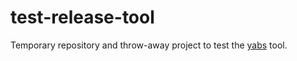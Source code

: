 # test-release-tool
Temporary repository and throw-away project to test the
[yabs](https://github.com/mar10/yabs) tool.
